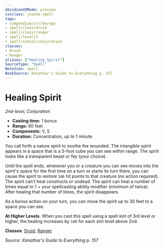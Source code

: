 ```yaml
---
obsidianUIMode: preview
cssclass: json5e-spell
tags:
- compendium/src/5e/xge
- spell/class/druid
- spell/class/ranger
- spell/level/2
- spell/school/conjuration
classes:
- Druid
- Ranger
aliases: ["Healing Spirit"]
SourceType: "Spell"
NoteIcon: spell
BookSource: Xanathar's Guide to Everything p. 157
---
```

# Healing Spirit
*2nd-level, Conjuration*  

- **Casting time:** 1 bonus
- **Range:** 60 feet
- **Components:** V, S
- **Duration:** Concentration, up to 1 minute

You call forth a nature spirit to soothe the wounded. The intangible spirit appears in a space that is a 5-foot cube you can see within range. The spirit looks like a transparent beast or fey (your choice).

Until the spell ends, whenever you or a creature you can see moves into the spirit's space for the first time on a turn or starts its turn there, you can cause the spirit to restore `1d6` hit points to that creature (no action required). The spirit can't heal constructs or undead. The spirit can heal a number of times equal to 1 + your spellcasting ability modifier (minimum of twice). After healing that number of times, the spirit disappears.

As a bonus action on your turn, you can move the spirit up to 30 feet to a space you can see.

**At Higher Levels.** When you cast this spell using a spell slot of 3rd level or higher, the healing increases by `1d6` for each slot level above 2nd.

**Classes**: [Druid](/2-Mechanics/CLI/classes/druid.md), [Ranger](/2-Mechanics/CLI/classes/ranger.md)

*Source: Xanathar's Guide to Everything p. 157*